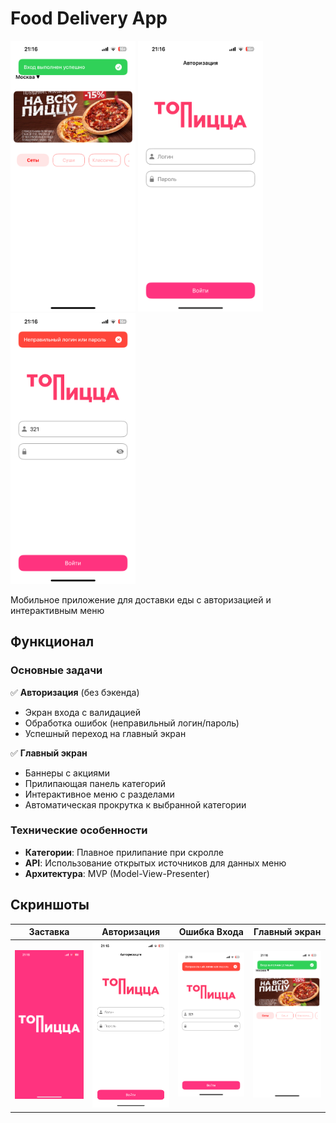 # Food Delivery App

<img src="IMG_0664.PNG" width="200" alt="Главный экран"> <img src="IMG_0662.PNG" width="200" alt="Экран авторизации"> <img src="IMG_0663.PNG" width="200" alt="Ошибка авторизации">

Мобильное приложение для доставки еды с авторизацией и интерактивным меню

## Функционал

### Основные задачи
✅ **Авторизация** (без бэкенда)  
- Экран входа с валидацией
- Обработка ошибок (неправильный логин/пароль)
- Успешный переход на главный экран

✅ **Главный экран**  
- Баннеры с акциями 
- Прилипающая панель категорий
- Интерактивное меню с разделами
- Автоматическая прокрутка к выбранной категории

### Технические особенности
- **Категории**: Плавное прилипание при скролле
- **API**: Использование открытых источников для данных меню
- **Архитектура**: MVP (Model-View-Presenter)

## Скриншоты

| Заставка | Авторизация | Ошибка Входа | Главный экран |
|-------------|--------------|---------------|---------------|
| <img src="IMG_0661.PNG" width="150"> | <img src="IMG_0662.PNG" width="150"> | <img src="IMG_0663.PNG" width="150"> | <img src="IMG_0664.PNG" width="150"> |
